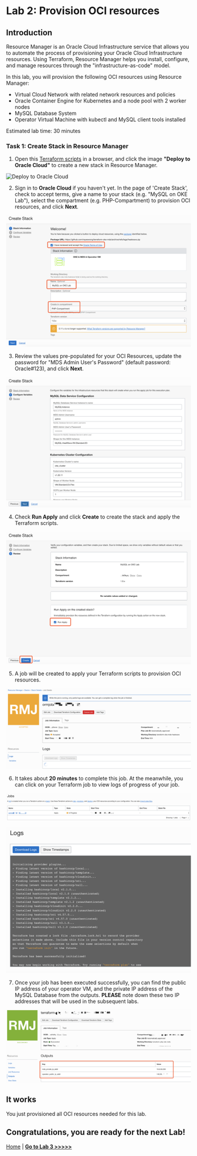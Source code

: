 # Lab 2: Provision OCI resources

## Introduction

Resource Manager is an Oracle Cloud Infrastructure service that allows you to automate the process of provisioning your Oracle Cloud Infrastructure resources. Using Terraform, Resource Manager helps you install, configure, and manage resources through the "infrastructure-as-code" model.

In this lab, you will provision the following OCI resources using Resource Manager:
  - Virtual Cloud Network with related network resources and policies
  - Oracle Container Engine for Kubernetes and a node pool with 2 worker nodes
  - MySQL Database System
  - Operator Virtual Machine with kubectl and MySQL client tools installed

Estimated lab time: 30 minutes

### Task 1: Create Stack in Resource Manager

1. Open this [Terraform scripts](https://github.com/rayeswong/terraform-oke-mds) in a browser, and click the image **"Deploy to Oracle Cloud"** to create a new stack in Resource Manager.

![Deploy to Oracle Cloud](https://oci-resourcemanager-plugin.plugins.oci.oraclecloud.com/latest/deploy-to-oracle-cloud.svg)

2. Sign in to **Oracle Cloud** if you haven't yet. In the page of 'Create Stack', check to accept terms, give a name to your stack (e.g. "MySQL on OKE Lab"), select the compartment (e.g. PHP-Compartment) to provision OCI resources, and click **Next**.

![Create Stack 1](images/resource_manager_create_stack_1.png)

3. Review the values pre-populated for your OCI Resources, update the password for "MDS Admin User's Password" (default password: Oracle#123), and click **Next**.

![Create Stack 2](images/resource_manager_create_stack_2.png)

4. Check **Run Apply** and click **Create** to create the stack and apply the Terraform scripts.


![Create Stack 3](images/resource_manager_create_stack_3.png)

5. A job will be created to apply your Terraform scripts to provision OCI resources.


![Create Stack 4](images/resource_manager_create_stack_4.png)

6. It takes about **20 minutes** to complete this job. At the meanwhile, you can click on your Terraform job to view logs of progress of your job.

![Create Stack 5](images/resource_manager_create_stack_5.png)

![Create Stack 6](images/resource_manager_create_stack_6.png)

7. Once your job has been executed successfully, you can find the public IP address of your operator VM, and the private IP address of the MySQL Database from the outputs. **PLEASE** note down these two IP addresses that will be used in the subsequent labs.

![Create Stack 7](images/resource_manager_create_stack_7.png)

## It works

You just provisioned all OCI resources needed for this lab.

## Congratulations, you are ready for the next Lab!

[Home](../README.md) | [**Go to Lab 3 >>>>>**](../lab3/README.md)

